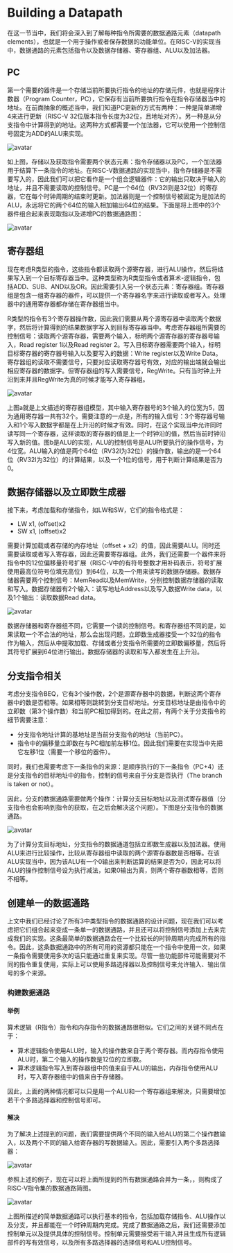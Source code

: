 # Building a Datapath

在这一节当中，我们将会深入到了解每种指令所需要的数据通路元素（datapath elements），也就是一个用于操作或者保存数据的功能单位。在RISC-V的实现当中，数据通路的元素包括指令以及数据存储器、寄存器组、ALU以及加法器。

## PC

第一个需要的器件是一个存储当前所要执行指令的地址的存储元件，也就是程序计数器（Program Counter，PC），它保存有当前所要执行指令在指令存储器当中的地址。在前面抽象的概述当中，我们知道PC更新的方式有两种：一种是简单递增4来进行更新（RISC-V 32位版本指令长度为32位，且地址对齐）。另一种是从分支指令中计算得到的地址。这两种方式都需要一个加法器，它可以使用一个控制信号固定为ADD的ALU来实现。

![avatar](./photo/IM-PC-adder.png)

如上图，存储以及获取指令需要两个状态元素：指令存储器以及PC，一个加法器用于结算下一条指令的地址。在RISC-V数据通路的实现当中，指令存储器是不需要写入的，因此我们可以把它看作是一个组合逻辑器件：它的输出只取决于输入的地址，并且不需要读取的控制信号。PC是一个64位（RV32I则是32位）的寄存器，它在每个时钟周期的结束时更新。加法器则是一个控制信号被固定为是加法的ALU，永远将它的两个64位的输入相加输出64位的结果。下面是将上图中的3个器件组合起来表现取指以及递增PC的数据通路图：

![avatar](./photo/datapath-IF-INCPC.png)

## 寄存器组

现在考虑R类型的指令，这些指令都读取两个源寄存器，进行ALU操作，然后将结果写入到一个目标寄存器当中。这种类型称为R类型指令或者算术-逻辑指令，包括ADD、SUB、AND以及OR。因此需要引入另一个状态元素：寄存器组。寄存器组是包含一组寄存器的器件，可以提供一个寄存器名字来进行读取或者写入。处理器中的通用寄存器都存储在寄存器组当中。

R类型的指令有3个寄存器操作数，因此我们需要从两个源寄存器中读取两个数据字，然后将计算得到的结果数据字写入到目标寄存器当中。考虑寄存器组所需要的控制信号：读取两个源寄存器，需要两个输入，标明两个源寄存器的寄存器号输入，Read register 1以及Read register 2。写入目标寄存器需要两个输入，标明目标寄存器的寄存器号输入以及要写入的数据：Write register以及Write Data。寄存器组的读取不需要信号，只要对应读取寄存器号有效，对应的输出端就会输出相应寄存器的数据字。但寄存器组的写入需要信号，RegWrite。只有当时钟上升沿到来并且RegWrite为真的时候才能写入寄存器组。

![avatar](./photo/RegFile-ALU-R-format.png)

上图a就是上文描述的寄存器组模型，其中输入寄存器号的3个输入的位宽为5，因为通用寄存器一共有32个。需要注意的一点是，所有的输入信号：3个寄存器号输入和1个写入数据字都是在上升沿的时候才有效。同时，在这个实现当中允许同时读写同一个寄存器，这样读取的寄存器的值是上一个时钟沿的值，然后当前时钟沿写入新的值。图b是ALU的实现，ALU的控制信号是ALU所要执行的操作信号，为4位宽。ALU输入的值是两个64位（RV32I为32位）的操作数，输出的是一个64位（RV32I为32位）的计算结果，以及一个1位的信号，用于判断计算结果是否为0。

## 数据存储器以及立即数生成器

接下来，考虑加载和存储指令，如LW和SW，它们的指令格式是：

- LW x1, (offset)x2
- SW x1, (offset)x2

需要计算加载或者存储的内存地址（offset + x2）的值，因此需要ALU。同时还需要读取或者写入寄存器，因此还需要寄存器组。此外，我们还需要一个器件来将指令中的12位偏移量符号扩展（RISC-V中的有符号整数才用补码表示，符号扩展使用最高位符号位填充高位）到64位，以及一个用来读写的数据存储器。数据存储器需要两个控制信号：MemRead以及MemWrite，分别控制数据存储器的读取和写入。数据存储器有2个输入：读写地址Address以及写入数据Write data，以及1个输出：读取数据Read data。

![avatar](./photo/LD-ST-D$-ImmGen.png)

数据存储器和寄存器组不同，它需要一个读的控制信号。和寄存器组不同的是，如果读取一个不合法的地址，那么会出现问题。立即数生成器接受一个32位的指令作为输入，然后从中提取加载、存储或者分支指令所需要的立即数偏移量，然后将其符号扩展到64位进行输出。数据存储器的读取和写入都发生在上升沿。

## 分支指令相关

考虑分支指令BEQ，它有3个操作数，2个是源寄存器中的数据，判断这两个寄存器中的数是否相等。如果相等则跳转到分支目标地址。分支目标地址是由指令中的立即数（第3个操作数）和当前PC相加得到的。在此之前，有两个关于分支指令的细节需要注意：

- 分支指令地址计算的基地址是当前分支指令的地址（当前PC）。
- 指令中的偏移量立即数在与PC相加前左移1位。因此我们需要在实现当中先把它左移1位（需要一个移位的器件）。

同时，我们也需要考虑下一条指令的来源：是顺序执行的下一条指令（PC+4）还是分支指令的目标地址中的指令，控制的信号来自于分支是否执行（The branch is taken or not）。

因此，分支的数据通路需要做两个操作：计算分支目标地址以及测试寄存器值（分支指令也会影响到指令的获取，在之后会解决这个问题）。下图是分支指令的数据通路。

![avatar](./photo/branch-datapath.png)

为了计算分支目标地址，分支指令的数据通道包括立即数生成器以及加法器。使用ALU来进行比较操作，比较从寄存器组中读取的两个源寄存器数是否相等。在该ALU实现当中，因为该ALU有一个0输出来判断运算的结果是否为0，因此可以将ALU的操作控制信号设为执行减法，如果0输出为真，则两个寄存器数相等，否则不相等。

## 创建单一的数据通路

上文中我们已经讨论了所有3中类型指令的数据通路的设计问题，现在我们可以考虑把它们组合起来变成一条单一的数据通路，并且还可以将控制信号添加上去来完成我们的实现。这条最简单的数据通路会在一个比较长的时钟周期内完成所有的指令。因此，这条数据通路中的所有可用的资源都只能在一个指令中使用一次，如果一条指令需要使用多次的话只能通过重复来实现。尽管一些功能部件可能需要对不同的指令重复使用，实际上可以使用多路选择器以及控制信号来允许输入、输出信号的多个来源。

### 构建数据通路

#### 举例

算术逻辑（R指令）指令和内存指令的数据通路很相似。它们之间的关键不同点在于：

- 算术逻辑指令使用ALU时，输入的操作数来自于两个寄存器。而内存指令使用ALU时，第二个输入的操作数是12位的立即数。
- 算术逻辑指令写入到寄存器组中的值来自于ALU的输出，内存指令使用ALU时，写入寄存器组中的值来自于存储器。

因此，上面的两种情况都可以只是用一个ALU和一个寄存器组来解决，只需要增加若干个多路选择器和控制信号即可。

#### 解决

为了解决上述提到的问题，我们需要提供两个不同的输入给ALU的第二个操作数输入，以及两个不同的输入给寄存器的写数据输入。因此，需要引入两个多路选择器：

![avatar](./photo/datapath-R-type-memory.png)

参照上述的例子，现在可以将上面所提到的所有数据通路合并为一条，，则构成了RISC-V指令集的数据通路简图。

![avatar](./photo/simple-datapath-riscv.png)

上图所描述的简单数据通路可以执行基本的指令，包括加载存储指令、ALU操作以及分支，并且都能在一个时钟周期内完成。完成了数据通路之后，我们还需要添加控制单元以及提供具体的控制信号。控制单元需要接受若干输入并且生成所有逻辑部件的写有效信号，以及所有多路选择器的选择信号和ALU控制信号。
